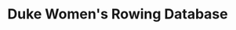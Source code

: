# Duke Women's Rowing Database

<!-- In this project, we'll practice tailoring the experience for users by allowing them to sign in so that we know who they are. We'll use the Devise gem to make authentication a snap.

We'll be building a simple clone of [Instagram](https://www.instagram.com/).

### [Here is your target for the required parts of the assignment](https://photogram-auth-target.herokuapp.com/) (associations, authentication).

Later, optionally, you will add file uploading and  social networking.

## Domain Model

Suppose we design the following domain model for our application:

                                   +---------------------+
                                   |                     |
                                   |Comment              |
                                  /|=======              |\
                   +---------------|- body:text          |---------------+
                   |              \|- photo_id:integer   |/              |
                   |               |- user_id:integer    |               |
                   |               |                     |               |
                   |               +---------------------+               |
                   |                                                     |
                   |                                                     |
                   -                                                     -
                   |                                                     |
        +---------------------+                               +---------------------+
        |                     |                               |User                 |
        |Photo                |                               |====                 |
        |=====                |\                              |- username:string    |
        |- caption:string     |-----------------------------|-|- Devise columns     |
        |- image:string       |/                              |(email, password,    |
        |- user_id:integer    |                               |etc)                 |
        |                     |                               |                     |
        +---------------------+                               +---------------------+
                   |                                                     |
                   -                                                     -
                   |                                                     |
                   |                                                     |
                   |               +---------------------+               |
                   |               |                     |               |
                   |               |Like                 |               |
                   |              /|====                 |\              |
                   +---------------|- photo_id:integer   |---------------+
                                  \|- user_id:integer    |/
                                   |                     |
                                   |                     |
                                   +---------------------+

  - Associations
     - Users have many photos, a photo belongs to a user
     - Photos have many comments, a comment belongs to a photo
     - Users have many comments, a comment belongs to a user
     - Users have many likes, a like belongs to a user
     - Photos have many likes, a like belongs to a photo
     - Users have many `liked_photos` through likes. Since this breaks naming conventions (the method name, `.liked_photos`, does not exactly match the class name, `Photo`), we'll have to write out the full form of the has_many/through:

        ```ruby
        has_many :liked_photos, :through => :likes, :source => :photo
        ```

     - Similarly, Photos have many fans through likes (source: user):

        ```ruby
        has_many :fans, :through => :likes, :source => :user
        ```

  - Validations
     - User
         - username: presence, uniqueness
     - Photo
         - user_id: presence
     - Like
         - user_id: presence, uniqueness in combination with photo
         - photo_id: presence
     - Comment
         - user_id: presence
         - photo_id: presence
         - body: presence

Right now, this is a brand new application with nothing at all in it. Your job is to make it function and look like the target.

Below I suggest a plan of attack. Try to imagine, as you go through it, how each step would apply to your own app idea.

## Steps

1. Fork and clone as usual.
1. Add [starter_generators](https://gist.github.com/raghubetina/80d3cf2cf82666ed1c0f) and [Devise](https://gist.github.com/raghubetina/9ef4a9ffa4604df74bb5) to the Gemfile.
1. `bundle install`
1. `rake grade` as you go along to see how you are doing.
1. Generate the User table [with Devise](https://gist.github.com/raghubetina/9ef4a9ffa4604df74bb5#generate-a-new-model-with-devise):

    ```shell
    rails generate devise:install
    rails generate devise user username:string
    ```

    Devise will automatically add email, password, and all the other columns that it needs to secure accounts. You just specify any columns you want besides those (in this case, we want usernames).

1. Generate the rest of your CRUD resources [with starter_generators](https://gist.github.com/raghubetina/80d3cf2cf82666ed1c0f#resources):

    ```shell
    rails generate starter:resource photo caption:text image:string user_id:integer
    rails generate starter:resource like user_id:integer photo_id:integer
    rails generate starter:resource comment photo_id:integer body:text user_id:integer
    ```

1. Now that you have generated your model files, add all of the associations and validations listed above immediately.
1. Set the root URL to the photos index page:

    ```ruby
    # In config/routes.rb
    root "photos#index"
    ```
1. You can finally `rails server` and navigate to [http://localhost:3000](http://localhost:3000) to see your work so far. If you haven't `rake db:migrate`d yet, it will ask you to now.
1. Generate [a better application layout](https://gist.github.com/raghubetina/80d3cf2cf82666ed1c0f#application-layout), including Bootstrap:

    ```shell
    rails generate starter:style paper
    ```

1. I've included some random starter data for you to use while developing:

    ```shell
    rake db:seed
    ```

    Now click around the app and see what we've got. (If you're curious, I used the [faker gem](https://github.com/stympy/faker) to create the silly random seed comments. It's very useful for quickly generating random names, addresses, etc.)

1. Let's require that someone be signed in before they can do anything else. In `application_controller.rb`, add the line

    ```ruby
    before_action :authenticate_user!
    ```

    Now try and navigate around the app. It should demand that you sign in before allowing you to visit any page.

1. Sign in with one of the seeded users; you can use `alice@example.com`, `bob@example.com`, or `carol@example.com`. All of the passwords are `12341234`.

1. Fix the dummy edit profile and sign-out links in the navbar.
 - If there is currently a signed-in user,
     - The link to edit profile should display the signed-in user's username instead.
     - The link to sign out should work as is, but remove the word "dummy".
 - If not, display links to sign-in (`/users/sign_in`) and sign-up (`/users/sign_up`) instead.

1. On the new photo form, the user should not have to provide their ID number. Fix it using Devise's `current_user` helper method to prepopulate that input.

1. Create an RCAV: When I visit [http://localhost:3000/users](http://localhost:3000/users), I should see an index of all users. This RCAV does not exist right now, since we used Devise to generate the User resource rather than starter_generators. Devise only builds the RCAVs required for sign-up/sign-in/sign-out/etc; it doesn't build the standard Golden Seven. But that's okay, because we can easily add the ones that we want ourselves (if any). Once done, add a link to the navbar.

1. Create an RCAV: When I visit [http://localhost:3000/users/1](http://localhost:3000/users/1), I should see the details of user #1 along with all of his or her photos. Once done, add a link to the navbar that leads to the current user's show page. (This may lead to a problem when no one is signed in -- how can you fix it? Also, be careful where you add this route in `routes.rb` -- it needs to be below the line `devise_for :users`, otherwise it will conflict with `/users/sign_in` and `/users/sign_up`.)

1. Create an RCAV: When I visit [http://localhost:3000/my_likes](http://localhost:3000/my_likes), I should see only the photos that I have liked.  Once done, add a link to the navbar.

1. On the photo show page, I should only see the "Edit" and "Delete" buttons if it is my own photo.

1. Make the photos look like [the target](https://photogram-auth-target.herokuapp.com/photos):
  - Useful Bootstrap things: [panel with heading](http://getbootstrap.com/components/#panels-heading), [media list](http://getbootstrap.com/components/#media-list), [img-responsive](http://getbootstrap.com/css/#images-responsive), [text-muted](http://getbootstrap.com/css/#helper-classes-colors), [heading subtext](http://getbootstrap.com/css/#type-headings)
  - Useful Rails methods: [time_ago_in_words](http://apidock.com/rails/ActionView/Helpers/DateHelper/time_ago_in_words), [.pluck](http://guides.rubyonrails.org/active_record_querying.html#pluck), [.to_sentence](http://apidock.com/rails/Array/to_sentence)

   View Source on the target if you need to.

1. **Make the form to quick-add a comment directly below a photo work.**
1. **Make the heart to quick-add/delete a like directly below a photo work.**
1. [Customize the generated sign-in/sign-out/edit profile forms](https://gist.github.com/raghubetina/9ef4a9ffa4604df74bb5#customizing-devise-views) to a) include a field for username, b) make them look nicer. [Here are some Bootstrapped Devise forms that you can build off of](https://github.com/firstdraft/bootstrapped_devise_forms), but you need to add a field for username, and then [let that param through additional security](https://gist.github.com/raghubetina/9ef4a9ffa4604df74bb5#step-three-allow-additional-parameters-through-security) before the form will work.

1. Optional: Use [the Carrierwave cheatsheet](https://gist.github.com/raghubetina/ec1b65713e9e8f863539) to enable image uploads (rather than pasting in existing URLs). You'll find an accompanying video under Pages in Canvas.
1. Optional: Follow [the Tweeter example project](https://github.com/firstdraft/tweeter) to enable followers/timeline. You'll find an accompanying video titled "Social Network" under Pages in Canvas.

[Here is a target for the optional parts of the assignment](https://photogram-final-target.herokuapp.com/) (file uploads, social network).

Submit as usual by syncing to your fork and `rake grade`.

## The skills covered in this assignment are relevant to 99% of your project ideas. Ask lots of questions and book office hours! Good luck! -->
